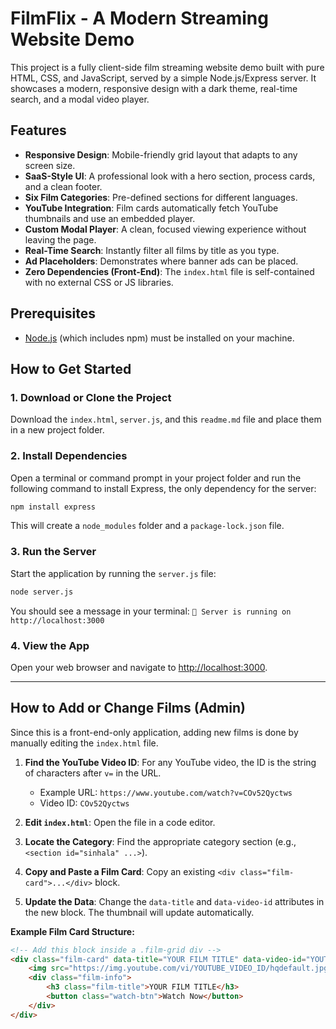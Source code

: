 # FilmFlix - A Modern Streaming Website Demo

This project is a fully client-side film streaming website demo built with pure HTML, CSS, and JavaScript, served by a simple Node.js/Express server. It showcases a modern, responsive design with a dark theme, real-time search, and a modal video player.

## Features

- **Responsive Design**: Mobile-friendly grid layout that adapts to any screen size.
- **SaaS-Style UI**: A professional look with a hero section, process cards, and a clean footer.
- **Six Film Categories**: Pre-defined sections for different languages.
- **YouTube Integration**: Film cards automatically fetch YouTube thumbnails and use an embedded player.
- **Custom Modal Player**: A clean, focused viewing experience without leaving the page.
- **Real-Time Search**: Instantly filter all films by title as you type.
- **Ad Placeholders**: Demonstrates where banner ads can be placed.
- **Zero Dependencies (Front-End)**: The `index.html` file is self-contained with no external CSS or JS libraries.

## Prerequisites

- [Node.js](https://nodejs.org/) (which includes npm) must be installed on your machine.

## How to Get Started

### 1. Download or Clone the Project

Download the `index.html`, `server.js`, and this `readme.md` file and place them in a new project folder.

### 2. Install Dependencies

Open a terminal or command prompt in your project folder and run the following command to install Express, the only dependency for the server:

```bash
npm install express
```

This will create a `node_modules` folder and a `package-lock.json` file.

### 3. Run the Server

Start the application by running the `server.js` file:

```bash
node server.js
```

You should see a message in your terminal:
`🚀 Server is running on http://localhost:3000`

### 4. View the App

Open your web browser and navigate to [http://localhost:3000](http://localhost:3000).

---

## How to Add or Change Films (Admin)

Since this is a front-end-only application, adding new films is done by manually editing the `index.html` file.

1.  **Find the YouTube Video ID**: For any YouTube video, the ID is the string of characters after `v=` in the URL.
    -   Example URL: `https://www.youtube.com/watch?v=COv52Qyctws`
    -   Video ID: `COv52Qyctws`

2.  **Edit `index.html`**: Open the file in a code editor.

3.  **Locate the Category**: Find the appropriate category section (e.g., `<section id="sinhala" ...>`).

4.  **Copy and Paste a Film Card**: Copy an existing `<div class="film-card">...</div>` block.

5.  **Update the Data**: Change the `data-title` and `data-video-id` attributes in the new block. The thumbnail will update automatically.

**Example Film Card Structure:**

```html
<!-- Add this block inside a .film-grid div -->
<div class="film-card" data-title="YOUR FILM TITLE" data-video-id="YOUTUBE_VIDEO_ID">
    <img src="https://img.youtube.com/vi/YOUTUBE_VIDEO_ID/hqdefault.jpg" alt="Thumbnail" class="film-thumbnail">
    <div class="film-info">
        <h3 class="film-title">YOUR FILM TITLE</h3>
        <button class="watch-btn">Watch Now</button>
    </div>
</div>
```
